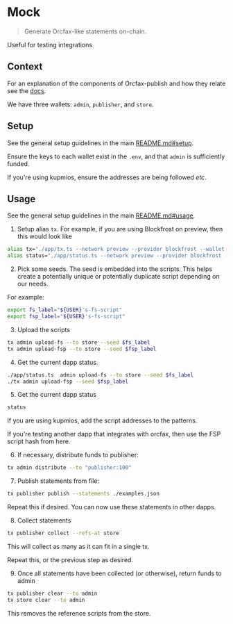 # Mock

> Generate Orcfax-like statements on-chain.

Useful for testing integrations

## Context

For an explanation of the components of Orcfax-publish and how they relate see
the [docs](https://docs.orcfax.io/consume).

We have three wallets: `admin`, `publisher`, and `store`.

## Setup

See the general setup guidelines in the main
[README.md#setup](../../README.md#).

Ensure the keys to each wallet exist in the `.env`, and that `admin` is
sufficiently funded.

If you're using kupmios, ensure the addresses are being followed _etc_.

## Usage

See the general setup guidelines in the main [README.md#usage](../../README.md).

1. Setup alias `tx`. For example, if you are using Blockfrost on preview, then
   this would look like

```sh
alias tx="./app/tx.ts --network preview --provider blockfrost --wallet "
alias status="./app/status.ts --network preview --provider blockfrost --refs-at store "
```

2. Pick some seeds. The seed is embedded into the scripts. This helps create a
   potentially unique or potentially duplicate script depending on our needs.

For example:

```sh
export fs_label="${USER}'s-fs-script" 
export fsp_label="${USER}'s-fs-script"
```

3. Upload the scripts

```sh
tx admin upload-fs --to store --seed $fs_label
tx admin upload-fsp --to store --seed $fsp_label
```

4. Get the current dapp status.

```sh
./app/status.ts  admin upload-fs --to store --seed $fs_label
./tx admin upload-fsp --seed $fsp_label
```

5. Get the current dapp status

```sh
status
```

If you are using kupmios, add the script addresses to the patterns.

If you're testing another dapp that integrates with orcfax, then use the FSP
script hash from here.

6. If necessary, distribute funds to publisher:

```sh
tx admin distribute --to "publisher:100"
```

7. Publish statements from file:

```sh
tx publisher publish --statements ./examples.json
```

Repeat this if desired. You can now use these statements in other dapps.

8. Collect statements

```sh
tx publisher collect --refs-at store
```

This will collect as many as it can fit in a single tx.

Repeat this, or the previous step as desired.

9. Once all statements have been collected (or otherwise), return funds to admin

```sh
tx publisher clear --to admin
tx store clear --to admin
```

This removes the reference scripts from the store.
